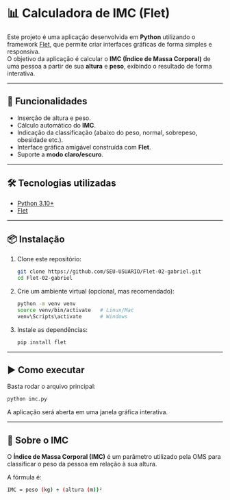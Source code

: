# 📊 Calculadora de IMC (Flet)

Este projeto é uma aplicação desenvolvida em **Python** utilizando o framework [Flet](https://flet.dev), que permite criar interfaces gráficas de forma simples e responsiva.  
O objetivo da aplicação é calcular o **IMC (Índice de Massa Corporal)** de uma pessoa a partir de sua **altura** e **peso**, exibindo o resultado de forma interativa.

---

## 🚀 Funcionalidades

- Inserção de altura e peso.
- Cálculo automático do **IMC**.
- Indicação da classificação (abaixo do peso, normal, sobrepeso, obesidade etc.).
- Interface gráfica amigável construída com **Flet**.
- Suporte a **modo claro/escuro**.

---


## 🛠️ Tecnologias utilizadas

- [Python 3.10+](https://www.python.org/)
- [Flet](https://flet.dev)

---

## 📦 Instalação

1. Clone este repositório:

   ```bash
   git clone https://github.com/SEU-USUARIO/Flet-02-gabriel.git
   cd Flet-02-gabriel
   ```

2. Crie um ambiente virtual (opcional, mas recomendado):

   ```bash
   python -m venv venv
   source venv/bin/activate   # Linux/Mac
   venv\Scripts\activate      # Windows
   ```

3. Instale as dependências:

   ```bash
   pip install flet
   ```

---

## ▶️ Como executar

Basta rodar o arquivo principal:

```bash
python imc.py
```

A aplicação será aberta em uma janela gráfica interativa.

---

## 📖 Sobre o IMC

O **Índice de Massa Corporal (IMC)** é um parâmetro utilizado pela OMS para classificar o peso da pessoa em relação à sua altura.

A fórmula é:

```bash
IMC = peso (kg) ÷ (altura (m))²
```


